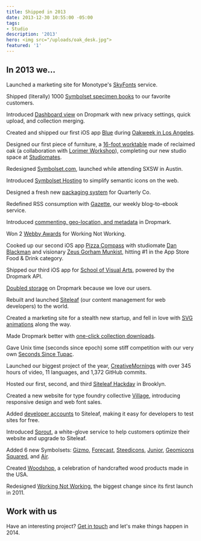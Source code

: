 ```yaml
---
title: Shipped in 2013
date: 2013-12-30 10:55:00 -05:00
tags:
- Studio
description: '2013'
hero: <img src="/uploads/oak_desk.jpg">
featured: '1'
---
```


## In 2013 we...

Launched a marketing site for Monotype's [SkyFonts](/helping/monotype) service.

Shipped (literally) 1000 [Symbolset specimen books](http://blog.symbolset.com/symbolset-catalog-available) to our favorite customers.

Introduced [Dashboard view](http://dropmark.com/blog/dashboard) on Dropmark with new privacy settings, quick upload, and collection merging.

Created and shipped our first iOS app [Blue](/thinking/blue) during [Oakweek in Los Angeles](/thinking/oakweek-los-angeles).

Designed our first piece of furniture, a [16-foot worktable](http://www.flickr.com/photos/oakmade/8619533203/) made of reclaimed oak (a collaboration with [Lorimer Workshop](http://www.lorimerworkshop.com)), completing our new studio space at [Studiomates](http://www.flickr.com/photos/swiss-miss/sets/72157634178073845/).



Redesigned [Symbolset.com](http://symbolset.com), launched while attending SXSW in Austin.

Introduced [Symbolset Hosting](http://blog.symbolset.com/introducing-hosting) to simplify semantic icons on the web.

Designed a fresh new [packaging system](/helping/quarterly/#2013) for Quarterly Co.

Redefined RSS consumption with [Gazette](/thinking/gazette), our weekly blog-to-ebook service.

Introduced [commenting, geo-location, and metadata](http://dropmark.com/blog/introducing-comments) in Dropmark. 

Won 2 [Webby Awards](/thinking/wnw-webby) for Working Not Working.

Cooked up our second iOS app [Pizza Compass](http://pizza-compass.com) with studiomate [Dan Blackman](http://danblackman.com/pizzacompass/) and visionary [Zeus Gorham Munkist](/thinking/pizza-compass), hitting #1 in the App Store Food & Drink category.

Shipped our third iOS app for [School of Visual Arts](/helping/sva), powered by the Dropmark API.

[Doubled storage](http://dropmark.com/blog/more-storage/) on Dropmark because we love our users.

Rebuilt and launched [Siteleaf](http://www.siteleaf.com) (our content management for web developers) to the world.

Created a marketing site for a stealth new startup, and fell in love with [SVG animations](/thinking/animated-svgs) along the way.

Made Dropmark better with [one-click collection downloads](http://dropmark.com/blog/one-click-downloads).

Gave Unix time (seconds since epoch) some stiff competition with our very own [Seconds Since Tupac](http://secondssincetupac.com).

Launched our biggest project of the year, [CreativeMornings](/thinking/creativemornings) with over 345 hours of video, 11 languages, and 1,372 GitHub commits.

Hosted our first, second, and third [Siteleaf Hackday](http://www.siteleaf.com/blog/hackday) in Brooklyn.

Created a new website for type foundry collective [Village](http://vllg.com), introducing responsive design and web font sales.

Added [developer accounts](http://www.siteleaf.com/blog/developer-accounts/) to Siteleaf, making it easy for developers to test sites for free.

Introduced [Sprout](/thinking/sprout), a white-glove service to help customers optimize their website and upgrade to Siteleaf.

Added 6 new Symbolsets: [Gizmo](http://symbolset.com/icons/gizmo), [Forecast](http://symbolset.com/icons/forecast), [Steedicons](http://symbolset.com/icons/steedicons), [Junior](http://symbolset.com/icons/junior), [Geomicons Squared](http://symbolset.com/icons/geomicons-square), and [Air](http://symbolset.com/icons/air).

Created [Woodshop](http://www.woodshopusa.com), a celebration of handcrafted wood products made in the USA.

Redesigned [Working Not Working](http://workingnotworking.com), the biggest change since its first launch in 2011.

## Work with us

Have an interesting project? [Get in touch](mailto:info@oakmade.com) and let's make things happen in 2014.
